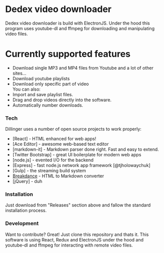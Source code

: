 # Dedex video downloader

Dedex video downloader is build with ElectronJS. Under the hood this program uses youtube-dl and ffmpeg for downloading and manipulating video files. 

# Currently supported features
  - Download single MP3 and MP4 files from Youtube and a lot of other sites...
  - Download youtube playlists 
  - Download only specific part of video  
You can also:
  - Import and save playlist files.
  - Drag and drop videos directly into the software.
  - Automatically number downloads.


### Tech

Dillinger uses a number of open source projects to work properly:

* [React] - HTML enhanced for web apps!
* [Ace Editor] - awesome web-based text editor
* [markdown-it] - Markdown parser done right. Fast and easy to extend.
* [Twitter Bootstrap] - great UI boilerplate for modern web apps
* [node.js] - evented I/O for the backend
* [Express] - fast node.js network app framework [@tjholowaychuk]
* [Gulp] - the streaming build system
* [Breakdance](https://breakdance.github.io/breakdance/) - HTML to Markdown converter
* [jQuery] - duh

### Installation
Just download from "Releases" section above and fallow the standard installation process.

### Development
Want to contribute? Great!
Just clone this repository and thats it.
This software is using React, Redux and ElectronJS under the hood and youtube-dl and ffmpeg for interacting with remote video files. 



